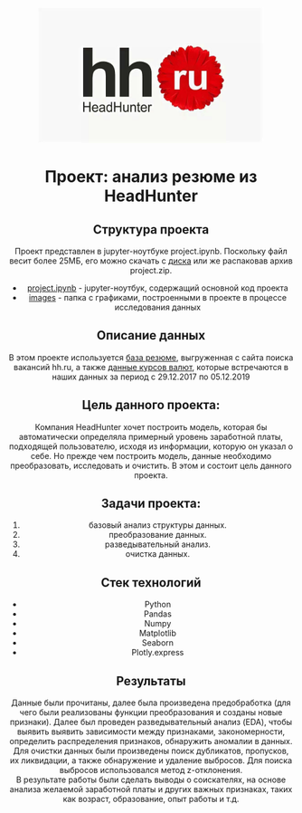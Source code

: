 <center> <img src = https://raw.githubusercontent.com/AndreyRysistov/DatasetsForPandas/main/hh%20label.jpg alt="drawing" style="width:400px;">
  
# Проект: анализ резюме из HeadHunter

## Структура проекта
Проект представлен в jupyter-ноутбуке project.ipynb. Поскольку файл весит более 25МБ, его можно скачать с [диска](https://drive.google.com/drive/folders/1_WNZvcvnAofBnkQD9_bjMrbtxfsXa7wl?usp=sharing) или же распаковав архив project.zip.

* [project.ipynb](https://drive.google.com/file/d/1BlXib936Ea_-di7sR6cdhXNtQiTUsPg4/view?usp=drive_link) - jupyter-ноутбук, содержащий основной код проекта
* [images](./images/) - папка с графиками, построенными в проекте в процессе исследования данных

## Описание данных
В этом проекте используется [база резюме](https://drive.google.com/file/d/1wtS0Nh98UPifxqpJG4RrzTZd7LhN1Ynt/view?usp=drive_link), выгруженная с сайта поиска вакансий hh.ru, а также
[данные курсов валют](https://drive.google.com/file/d/1yjpuVWFigR1wTeHJTkNx3-evIIH00bAb/view?usp=drive_link), которые встречаются в наших данных за период с 29.12.2017 по 05.12.2019

## Цель данного проекта:
Компания HeadHunter хочет построить модель, которая бы автоматически определяла примерный уровень заработной платы, подходящей пользователю, исходя из информации, которую он указал о себе. 
Но прежде чем построить модель, данные необходимо преобразовать, исследовать и очистить. В этом и состоит цель данного проекта.

## Задачи проекта:
1. базовый анализ структуры данных.
2. преобразование данных.
3. разведывательный анализ.
4. очистка данных.

## Стек технологий
* Python
* Pandas
* Numpy
* Matplotlib
* Seaborn
* Plotly.express

## Результаты
Данные были прочитаны, далее была произведена предобработка (для чего были реализованы функции преобразования и созданы новые признаки). Далее был проведен 
разведывательный анализ (EDA), чтобы выявить выявить зависимости между признаками, закономерности, определить распределения признаков, обнаружить аномалии в данных.  
Для очистки данных были произведены поиск дубликатов, пропусков, их ликвидации, а также обнаружение и удаление выбросов. Для поиска выбросов использовался метод z-отклонения.  
В результате работы были сделать выводы о соискателях, на основе анализа желаемой заработной платы и других важных признаках, таких как возраст, образование, опыт работы и т.д.
